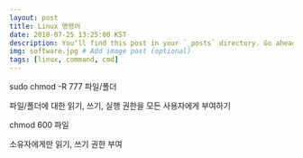 ```yaml
---
layout: post
title: Linux 명령어
date: 2018-07-25 13:25:00 KST
description: You’ll find this post in your `_posts` directory. Go ahead and edit it and re-build the site to see your changes. # Add post description (optional)
img: software.jpg # Add image post (optional)
tags: [linux, command, cmd]
---
```


sudo chmod -R 777 파일/폴더

파일/폴더에 대한 읽기, 쓰기, 실행 권한을 모든 사용자에게 부여하기



chmod 600 파일

소유자에게만 읽기, 쓰기 권한 부여